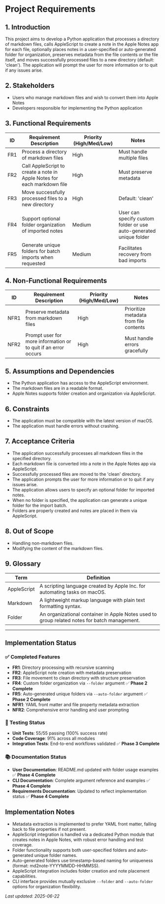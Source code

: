 # Project Requirements

## 1. Introduction
This project aims to develop a Python application that processes a directory of markdown files, calls AppleScript to create a note in the Apple Notes app for each file, optionally places notes in a user-specified or auto-generated folder for organization, preserves metadata from the file contents or the file itself, and moves successfully processed files to a new directory (default: 'clean'). The application will prompt the user for more information or to quit if any issues arise.

## 2. Stakeholders
- Users who manage markdown files and wish to convert them into Apple Notes
- Developers responsible for implementing the Python application

## 3. Functional Requirements
| ID  | Requirement Description                | Priority (High/Med/Low) | Notes           |
|-----|----------------------------------------|-------------------------|-----------------|
| FR1 | Process a directory of markdown files  | High                    | Must handle multiple files |
| FR2 | Call AppleScript to create a note in Apple Notes for each markdown file | High | Must preserve metadata |
| FR3 | Move successfully processed files to a new directory | High | Default: 'clean' |
| FR4 | Support optional folder organization of imported notes | Medium | User can specify custom folder or use auto-generated unique folder |
| FR5 | Generate unique folders for batch imports when requested | Medium | Facilitates recovery from bad imports |

## 4. Non-Functional Requirements
| ID  | Requirement Description                | Priority (High/Med/Low) | Notes           |
|-----|----------------------------------------|-------------------------|-----------------|
| NFR1| Preserve metadata from markdown files  | High                    | Prioritize metadata from file contents |
| NFR2| Prompt user for more information or to quit if an error occurs | High | Must handle errors gracefully |

## 5. Assumptions and Dependencies
- The Python application has access to the AppleScript environment.
- The markdown files are in a readable format.
- Apple Notes supports folder creation and organization via AppleScript.

## 6. Constraints
- The application must be compatible with the latest version of macOS.
- The application must handle errors without crashing.

## 7. Acceptance Criteria
- The application successfully processes all markdown files in the specified directory.
- Each markdown file is converted into a note in the Apple Notes app via AppleScript.
- Successfully processed files are moved to the 'clean' directory.
- The application prompts the user for more information or to quit if any issues arise.
- The application allows users to specify an optional folder for imported notes.
- When no folder is specified, the application can generate a unique folder for the import batch.
- Folders are properly created and notes are placed in them via AppleScript.

## 8. Out of Scope
- Handling non-markdown files.
- Modifying the content of the markdown files.

## 9. Glossary
| Term | Definition |
|------|------------|
| AppleScript | A scripting language created by Apple Inc. for automating tasks on macOS. |
| Markdown | A lightweight markup language with plain text formatting syntax. |
| Folder | An organizational container in Apple Notes used to group related notes for batch management. |

---

## Implementation Status

### ✅ Completed Features
- **FR1**: Directory processing with recursive scanning
- **FR2**: AppleScript note creation with metadata preservation  
- **FR3**: File movement to clean directory with structure preservation
- **FR4**: Custom folder organization via `--folder` argument ✅ **Phase 2 Complete**
- **FR5**: Auto-generated unique folders via `--auto-folder` argument ✅ **Phase 2 Complete**
- **NFR1**: YAML front matter and file property metadata extraction
- **NFR2**: Comprehensive error handling and user prompting

### 🧪 Testing Status
- **Unit Tests**: 55/55 passing (100% success rate)
- **Code Coverage**: 91% across all modules
- **Integration Tests**: End-to-end workflows validated ✅ **Phase 3 Complete**

### 📚 Documentation Status
- **User Documentation**: README.md updated with folder usage examples ✅ **Phase 4 Complete**
- **CLI Documentation**: Complete argument reference and examples ✅ **Phase 4 Complete**
- **Requirements Documentation**: Updated to reflect implementation status ✅ **Phase 4 Complete**

## Implementation Notes
- Metadata extraction is implemented to prefer YAML front matter, falling back to file properties if not present.
- AppleScript integration is handled via a dedicated Python module that creates notes in Apple Notes, with robust error handling and test coverage.
- Folder functionality supports both user-specified folders and auto-generated unique folder names.
- Auto-generated folders use timestamp-based naming for uniqueness (format: md2note-YYYYMMDD-HHMMSS).
- AppleScript integration includes folder creation and note placement capabilities.
- CLI interface provides mutually exclusive `--folder` and `--auto-folder` options for organization flexibility.

*Last updated: 2025-06-22* 